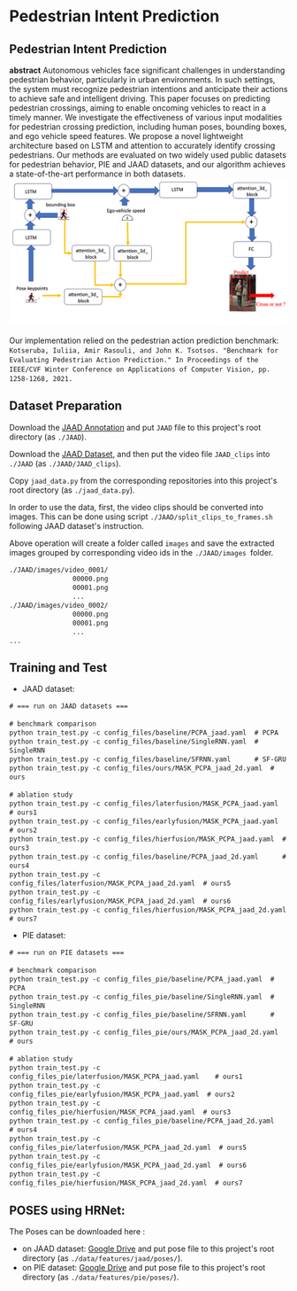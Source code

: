 # Pedestrian Intent Prediction 
  
## **Pedestrian Intent Prediction**  




**abstract**
Autonomous vehicles face significant challenges in understanding pedestrian behavior, particularly in urban environments. In such settings, the system must recognize pedestrian intentions and anticipate their actions to achieve safe and intelligent driving. This paper focuses on predicting pedestrian crossings, aiming to enable oncoming vehicles to react in a timely manner. We investigate the effectiveness of various input modalities for pedestrian crossing prediction, including human poses, bounding boxes, and ego vehicle speed features. We propose a novel  lightweight architecture based on LSTM and attention to accurately identify crossing pedestrians. Our methods are evaluated on two widely used public datasets for pedestrian behavior, PIE and JAAD datasets, and our algorithm achieves a state-of-the-art performance in both datasets.   
![My Image](PPCI_att.png)


Our implementation relied on the pedestrian action prediction benchmark: `Kotseruba, Iuliia, Amir Rasouli, and John K. Tsotsos. "Benchmark for Evaluating Pedestrian Action Prediction." In Proceedings of the IEEE/CVF Winter Conference on Applications of Computer Vision, pp. 1258-1268, 2021.`



## Dataset Preparation  

Download the [JAAD Annotation](https://github.com/ykotseruba/JAAD) and put `JAAD` file to this project's root directory (as `./JAAD`).  

Download the [JAAD Dataset](http://data.nvision2.eecs.yorku.ca/JAAD_dataset/), and then put the video file `JAAD_clips` into `./JAAD` (as `./JAAD/JAAD_clips`).  

Copy `jaad_data.py` from the corresponding repositories into this project's root directory (as `./jaad_data.py`).  

In order to use the data, first, the video clips should be converted into images. This can be done using script `./JAAD/split_clips_to_frames.sh` following JAAD dataset's instruction.  

Above operation will create a folder called `images` and save the extracted images grouped by corresponding video ids in the `./JAAD/images `folder.  
```
./JAAD/images/video_0001/
				00000.png
				00001.png
				...
./JAAD/images/video_0002/
				00000.png
				00001.png
				...		
...
```
## Training and Test  



- JAAD dataset: 

```shell
# === run on JAAD datasets ===

# benchmark comparison
python train_test.py -c config_files/baseline/PCPA_jaad.yaml  # PCPA
python train_test.py -c config_files/baseline/SingleRNN.yaml  # SingleRNN
python train_test.py -c config_files/baseline/SFRNN.yaml      # SF-GRU
python train_test.py -c config_files/ours/MASK_PCPA_jaad_2d.yaml  # ours

# ablation study
python train_test.py -c config_files/laterfusion/MASK_PCPA_jaad.yaml    # ours1
python train_test.py -c config_files/earlyfusion/MASK_PCPA_jaad.yaml  # ours2
python train_test.py -c config_files/hierfusion/MASK_PCPA_jaad.yaml  # ours3
python train_test.py -c config_files/baseline/PCPA_jaad_2d.yaml      # ours4
python train_test.py -c config_files/laterfusion/MASK_PCPA_jaad_2d.yaml  # ours5
python train_test.py -c config_files/earlyfusion/MASK_PCPA_jaad_2d.yaml  # ours6
python train_test.py -c config_files/hierfusion/MASK_PCPA_jaad_2d.yaml  # ours7
```

- PIE dataset: 

```shell
# === run on PIE datasets ===

# benchmark comparison
python train_test.py -c config_files_pie/baseline/PCPA_jaad.yaml  # PCPA
python train_test.py -c config_files_pie/baseline/SingleRNN.yaml  # SingleRNN
python train_test.py -c config_files_pie/baseline/SFRNN.yaml      # SF-GRU
python train_test.py -c config_files_pie/ours/MASK_PCPA_jaad_2d.yaml   # ours

# ablation study
python train_test.py -c config_files_pie/laterfusion/MASK_PCPA_jaad.yaml    # ours1
python train_test.py -c config_files_pie/earlyfusion/MASK_PCPA_jaad.yaml  # ours2
python train_test.py -c config_files_pie/hierfusion/MASK_PCPA_jaad.yaml  # ours3
python train_test.py -c config_files_pie/baseline/PCPA_jaad_2d.yaml      # ours4
python train_test.py -c config_files_pie/laterfusion/MASK_PCPA_jaad_2d.yaml  # ours5
python train_test.py -c config_files_pie/earlyfusion/MASK_PCPA_jaad_2d.yaml  # ours6
python train_test.py -c config_files_pie/hierfusion/MASK_PCPA_jaad_2d.yaml  # ours7
```




## POSES using HRNet:



The Poses can be downloaded here :

- on JAAD dataset: [Google Drive](https://drive.google.com/drive/folders/1EQZlxaCPXBCQuofSar1eWns0YyemsqDi?usp=drive_link) and put pose file to this project's root directory (as `./data/features/jaad/poses/`).  
- on PIE dataset: [Google Drive](https://drive.google.com/drive/folders/1_rSr3cOQYAj5ygWrTrVc6AF6_lYIQ6LA?usp=drive_link) and put pose file to this project's root directory (as `./data/features/pie/poses/`).  


